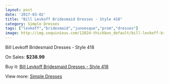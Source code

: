 ```yaml
---
layout: post
date: '2017-03-02'
title: "Bill Levkoff Bridesmaid Dresses - Style 418"
category: Simple Dresses
tags: ["levkoff","bridesmaid","junoesque","prom","dresses"]
image: http://img.sequinious.com/12824-thickbox_default/bill-levkoff-bridesmaid-dresses-style-418.jpg
---
```

Bill Levkoff Bridesmaid Dresses - Style 418

On Sales: **$238.99**
<a href="https://www.sequinious.com/simple-dresses/6021-bill-levkoff-bridesmaid-dresses-style-418.html"><amp-img layout="responsive" width="600" height="600" src="//img.sequinious.com/12824-thickbox_default/bill-levkoff-bridesmaid-dresses-style-418.jpg" alt="Bill Levkoff Bridesmaid Dresses - Style 418 0" /></a>
<a href="https://www.sequinious.com/simple-dresses/6021-bill-levkoff-bridesmaid-dresses-style-418.html"><amp-img layout="responsive" width="600" height="600" src="//img.sequinious.com/12826-thickbox_default/bill-levkoff-bridesmaid-dresses-style-418.jpg" alt="Bill Levkoff Bridesmaid Dresses - Style 418 1" /></a>
<a href="https://www.sequinious.com/simple-dresses/6021-bill-levkoff-bridesmaid-dresses-style-418.html"><amp-img layout="responsive" width="600" height="600" src="//img.sequinious.com/12825-thickbox_default/bill-levkoff-bridesmaid-dresses-style-418.jpg" alt="Bill Levkoff Bridesmaid Dresses - Style 418 2" /></a>

Buy it: [Bill Levkoff Bridesmaid Dresses - Style 418](https://www.sequinious.com/simple-dresses/6021-bill-levkoff-bridesmaid-dresses-style-418.html "Bill Levkoff Bridesmaid Dresses - Style 418")

View more: [Simple Dresses](https://www.sequinious.com/5-simple-dresses "Simple Dresses")